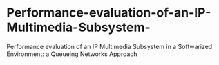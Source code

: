# Performance-evaluation-of-an-IP-Multimedia-Subsystem-
Performance evaluation of an IP Multimedia Subsystem in a Softwarized Environment: a Queueing Networks Approach
